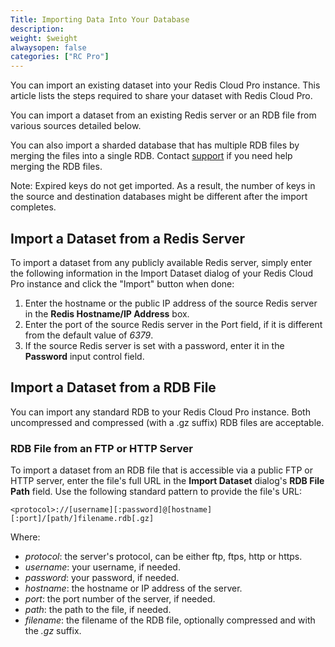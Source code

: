 ```yaml
---
Title: Importing Data Into Your Database
description: 
weight: $weight
alwaysopen: false
categories: ["RC Pro"]
---
```

You can import an existing dataset into your Redis Cloud Pro
instance. This article lists the steps required to share your dataset
with Redis Cloud Pro.

You can import a dataset from an existing Redis server or an RDB file
from various sources detailed below.

You can also import a sharded database that has multiple RDB files by
merging the files into a single RDB. Contact
[support](https://redislabs.com/support) if you need help merging the
RDB files.

Note: Expired keys do not get imported. As a result, the number of keys
in the source and destination databases might be different after the
import completes.

## Import a Dataset from a Redis Server

To import a dataset from any publicly available Redis server, simply
enter the following information in the Import Dataset dialog of your
Redis Cloud Pro instance and click the "Import" button when done:

1. Enter the hostname or the public IP address of the source Redis
    server in the **Redis Hostname/IP Address** box.
1. Enter the port of the source Redis server in the Port field, if it
    is different from the default value of *6379*.
1. If the source Redis server is set with a password, enter it in the
    **Password** input control field.

## Import a Dataset from a RDB File

You can import any standard RDB to your Redis Cloud Pro instance.
Both uncompressed and compressed (with a .gz suffix) RDB files are
acceptable.

### RDB File from an FTP or HTTP Server

To import a dataset from an RDB file that is accessible via a public FTP
or HTTP server, enter the file's full URL in the **Import Dataset**
dialog's **RDB File Path** field. Use the following standard pattern to
provide the file's URL:

`<protocol>://[username][:password]@[hostname][:port]/[path/]filename.rdb[.gz]`

Where:

- *protocol*: the server's protocol, can be either ftp, ftps, http or
    https.
- *username*: your username, if needed.
- *password*: your password, if needed.
- *hostname*: the hostname or IP address of the server.
- *port*: the port number of the server, if needed.
- *path*: the path to the file, if needed.
- *filename*: the filename of the RDB file, optionally compressed and
    with the *.gz* suffix.
